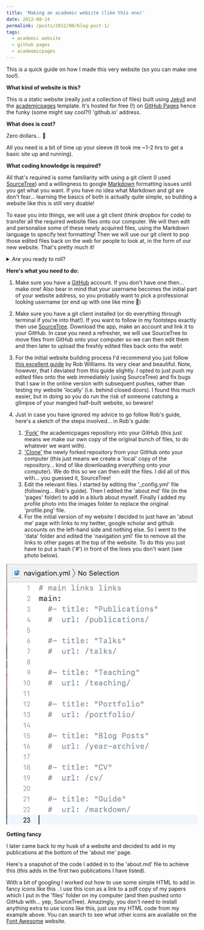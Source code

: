 ```yaml
---
title: 'Making an academic website (like this one)'
date: 2012-08-14
permalink: /posts/2012/08/blog-post-1/
tags:
  - academic website
  - github pages
  - acadeemicpages
---
```


This is a quick guide on how I made this very website (so you can make one too!). 

**What kind of website is this?**

This is a static website (really just a collection of files) built using [Jekyll](https://jekyllrb.com/) and the [academicpages](https://github.com/academicpages/academicpages.github.io) template. It's hosted for free (!) on [GitHub Pages](https://pages.github.com/) hence the funky (some might say cool?!) 'github.io' address. 

**What does is cost?**

Zero dollars... &#129327; 

All you need is a bit of time up your sleeve (it took me ~1-2 hrs to get a basic site up and running). 

**What coding knowledge is required?**

All that's required is some familiarity with using a git client (I used [SourceTree](https://www.sourcetreeapp.com/)) and a willingness to google [Markdown](https://www.markdownguide.org/getting-started/) formatting issues until you get what you want. If you have no idea what Markdown and git are don't fear... learning the basics of both is actually quite simple, so building a website like this is still very doable! 

To ease you into things, we will use a git client (think dropbox for code) to transfer all the required website files onto our computer. We will then edit and personalise some of these newly acquired files, using the Markdown language to specify text formatting! Then we will use our git client to pop those edited files back on the web for people to look at, in the form of our new website. That's pretty much it! 

<details>
  <summary>
    Are you ready to roll?
  </summary>
  Heck yeah  Read on...
</details>

**Here's what you need to do:**

1. Make sure you have a [GitHub](https://github.com/) account. If you don't have one then... make one! Also bear in mind that your username becomes the initial part of your website address, so you probably want to pick a professional looking username (or end up with one like mine &#128556;) 

2. Make sure you have a git client installed (or do everything through terminal if you're into that!). If you want to follow in my footsteps exactly then use [SourceTree](https://www.sourcetreeapp.com/). Download the app, make an account and link it to your GitHub. In case you need a refresher, we will use SourceTree to move files from GitHub onto your computer so we can then edit them and then later to upload the freshly edited files back onto the web! 

3. For the initial website building process I'd recommend you just follow [this excellent guide](https://jayrobwilliams.com/posts/2020/06/academic-website/) by Rob Williams. Its very clear and beautiful. Note, however, that I deviated from this guide slightly. I opted to just push my edited files onto the web immediately (using SourceTree) and fix bugs that I saw in the online version with subsequent pushes, rather than testing my website 'locally' (i.e. behind closed doors). I found this much easier, but in doing so you do run the risk of someone catching a glimpse of your mangled half-built website, so beware! 

4. Just in case you have ignored my advice to go follow Rob's guide, here's a sketch of the steps involved... in Rob's guide:
	1. ['Fork'](https://docs.github.com/en/get-started/quickstart/fork-a-repo) the academicpages repository into your GitHub (this just means we make our own copy of the original bunch of files, to do whatever we want with). 
	2. ['Clone'](https://docs.github.com/en/repositories/creating-and-managing-repositories/cloning-a-repository) the newly forked repository from your GitHub onto your computer (this just means we create a 'local' copy of the repository... kind of like downloading everything onto your computer). We do this so we can then edit the files. I did all of this with... you guessed it, SourceTree!
	3. Edit the relevant files. I started by editing the '_config.yml' file (following... Rob's guide). Then I edited the 'about.md' file (in the 'pages' folder) to add in a blurb about myself. Finally I added my profile photo into the images folder to replace the original 'profile.png' file. 
	4. For the initial version of my website I decided to just have an 'about me' page with links to my twitter, google scholar and github accounts on the left-hand side and nothing else. So I went to the 'data' folder and edited the 'navigation.yml' file to remove all the links to other pages at the top of the website. To do this you just have to put a hash ('#') in front of the lines you don't want (see photo below). 

<img src=../images/remove_navigation.png widht = "10">


**Getting fancy**

I later came back to my husk of a website and decided to add in my publications at the bottom of the 'about me' page. 

Here's a snapshot of the code I added in to the 'about.md' file to achieve this (this adds in the first two publications I have listed).

<style>
___

### Publications

1. Ko, Feuerriegel, **Turner**, Overhoff, Niessen, Stahl, Hester, Fink, Weiss, & Bode (2022). Divergent effects of absolute evidence magnitude on decision accuracy and confidence in perceptual judgements. *Cognition*. <a href="../files/Ko_et_al_2022.pdf"><i class="fas fa-file-pdf"></i></a> <a href="https://www.sciencedirect.com/science/article/pii/S0010027722001135?dgcid=coauthor"><i class="fas fa-link"></i></a> <a href="https://osf.io/r8vfx/"><i class="fas fa-code"></i></a> 

2. **Turner** (2022). Unravelling the neural mechanisms which encode rapid streams of visual input. *The Journal of Neuroscience*. <a href="../files/Turner_2022.pdf"><i class="fas fa-file-pdf"></i></a> <a href="https://www.jneurosci.org/content/42/7/1170"><i class="fas fa-link"></i></a> 

{
    white-space : pre-wrap !important;
    word-break: break-word;
  }
</style>

With a bit of googling I worked out how to use some simple HTML to add in fancy icons like this <i class="fas fa-file-pdf"></i>. I use this icon as a link to a pdf copy of my papers which I put in the 'files' folder on my computer (and then pushed onto GitHub with... yep, SourceTree). Amazingly, you don't need to install anything extra to use icons like this, just use my HTML code from my example above. You can search to see what other icons are available on the [Font Awesome](https://fontawesome.com/) website.  